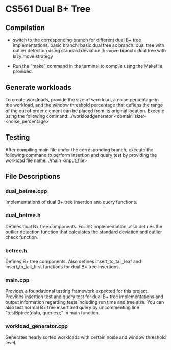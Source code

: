# CS561 Dual B+ Tree

## Compilation
- switch to the corresponding branch for different dual B+ tree implementations:
 basic branch: basic dual tree
 sx branch: dual tree with outlier detection using standard deviation
 jh-move branch: dual tree with lazy move strategy

- Run the "make" command in the terminal to compile using the Makefile provided. 

## Generate workloads
To create workloads, provide the size of workload, a noise percentage in the workload, and the window threshold percentage that defiens the range of the out of order element can be placed from its original location. Execute using the following command:
./workloadgenerator <domain_size> <noise_percentage> <windowThreshold>

## Testing
After compiling main file under the corresponding branch, execute the following command to perform insertion and query test by providing the workload file name: 
./main <input_file> 

## File Descriptions
### dual_betree.cpp
Implementations of dual B+ tree insertion and query functions.

### dual_betree.h
Defines dual B+ tree components. For SD implementation, also defines the outlier detection function that calculates the standard deviation and outlier check function.

### betree.h
Defines B+ tree components. Also defines insert_to_tail_leaf and insert_to_tail_first functions for dual B+ tree insertions.

### main.cpp
Provides a foundational testing framework expected for this project. Provides insertion test and query test for dual B+ tree implementations and output information regarding tests including run time and tree size. You can also test normal B+ tree insert and query by uncommenting line "testBptree(data, queries);" in main function.

### workload_generator.cpp
Generates nearly sorted workloads with certain noise and window threshold level.
